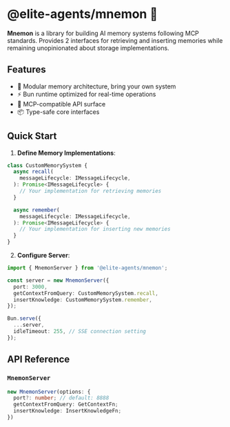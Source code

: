 # @elite-agents/mnemon 🧠

**Mnemon** is a library for building AI memory systems following MCP standards. Provides 2 interfaces for retrieving and inserting memories while remaining unopinionated about storage implementations.

## Features

- 🧩 Modular memory architecture, bring your own system
- ⚡ Bun runtime optimized for real-time operations
- 🔄 MCP-compatible API surface
- 📦 Type-safe core interfaces

## Quick Start

1. **Define Memory Implementations**:

```typescript
class CustomMemorySystem {
  async recall(
    messageLifecycle: IMessageLifecycle,
  ): Promise<IMessageLifecycle> {
    // Your implementation for retrieving memories
  }

  async remember(
    messageLifecycle: IMessageLifecycle,
  ): Promise<IMessageLifecycle> {
    // Your implementation for inserting new memories
  }
}
```

2. **Configure Server**:

```typescript
import { MnemonServer } from '@elite-agents/mnemon';

const server = new MnemonServer({
  port: 3000,
  getContextFromQuery: CustomMemorySystem.recall,
  insertKnowledge: CustomMemorySystem.remember,
});

Bun.serve({
  ...server,
  idleTimeout: 255, // SSE connection setting
});
```

## API Reference

### `MnemonServer`

```typescript
new MnemonServer(options: {
  port?: number; // default: 8888
  getContextFromQuery: GetContextFn;
  insertKnowledge: InsertKnowledgeFn;
})
```
